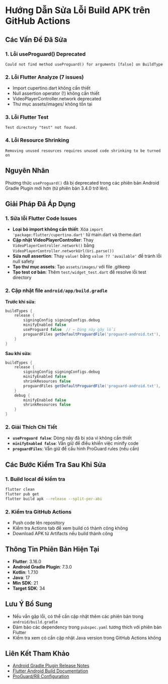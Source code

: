 # Hướng Dẫn Sửa Lỗi Build APK trên GitHub Actions

## Các Vấn Đề Đã Sửa

### 1. Lỗi useProguard() Deprecated
```
Could not find method useProguard() for arguments [false] on BuildType
```

### 2. Lỗi Flutter Analyze (7 issues)
- Import cupertino.dart không cần thiết
- Null assertion operator (!) không cần thiết  
- VideoPlayerController.network deprecated
- Thư mục assets/images/ không tồn tại

### 3. Lỗi Flutter Test
```
Test directory "test" not found.
```

### 4. Lỗi Resource Shrinking
```
Removing unused resources requires unused code shrinking to be turned on
```

## Nguyên Nhân
Phương thức `useProguard()` đã bị deprecated trong các phiên bản Android Gradle Plugin mới hơn (từ phiên bản 3.4.0 trở lên).

## Giải Pháp Đã Áp Dụng

### 1. Sửa lỗi Flutter Code Issues
- **Loại bỏ import không cần thiết**: Xóa `import 'package:flutter/cupertino.dart'` từ main.dart và theme.dart
- **Cập nhật VideoPlayerController**: Thay `VideoPlayerController.network()` bằng `VideoPlayerController.networkUrl(Uri.parse())`
- **Sửa null assertion**: Thay `value!` bằng `value ?? 'available'` để tránh lỗi null safety
- **Tạo thư mục assets**: Tạo `assets/images/` với file .gitkeep
- **Tạo test cơ bản**: Thêm `test/widget_test.dart` để resolve lỗi test directory

### 2. Cập nhật file `android/app/build.gradle`
**Trước khi sửa:**
```gradle
buildTypes {
    release {
        signingConfig signingConfigs.debug
        minifyEnabled false
        useProguard false  // ← Dòng này gây lỗi
        proguardFiles getDefaultProguardFile('proguard-android.txt'), 'proguard-rules.pro'
    }
}
```

**Sau khi sửa:**
```gradle
buildTypes {
    release {
        signingConfig signingConfigs.debug
        minifyEnabled false
        shrinkResources false
        proguardFiles getDefaultProguardFile('proguard-android.txt'), 'proguard-rules.pro'
    }
    debug {
        minifyEnabled false
        shrinkResources false
    }
}
```

### 2. Giải Thích Chi Tiết
- **`useProguard false`**: Dòng này đã bị xóa vì không cần thiết
- **`minifyEnabled false`**: Vẫn giữ để điều khiển việc minify code
- **`proguardFiles`**: Vẫn giữ để cấu hình ProGuard rules (nếu cần)

## Các Bước Kiểm Tra Sau Khi Sửa

### 1. Build local để kiểm tra
```bash
flutter clean
flutter pub get
flutter build apk --release --split-per-abi
```

### 2. Kiểm tra GitHub Actions
- Push code lên repository
- Kiểm tra Actions tab để xem build có thành công không
- Download APK từ Artifacts nếu build thành công

## Thông Tin Phiên Bản Hiện Tại
- **Flutter**: 3.16.0
- **Android Gradle Plugin**: 7.3.0
- **Kotlin**: 1.7.10
- **Java**: 17
- **Min SDK**: 21
- **Target SDK**: 34

## Lưu Ý Bổ Sung
- Nếu vẫn gặp lỗi, có thể cần cập nhật thêm các phiên bản trong `android/build.gradle`
- Đảm bảo các dependency trong `pubspec.yaml` tương thích với phiên bản Flutter
- Kiểm tra xem có cần cập nhật Java version trong GitHub Actions không

## Liên Kết Tham Khảo
- [Android Gradle Plugin Release Notes](https://developer.android.com/studio/releases/gradle-plugin)
- [Flutter Android Build Documentation](https://docs.flutter.dev/deployment/android)
- [ProGuard/R8 Configuration](https://developer.android.com/studio/build/shrink-code)